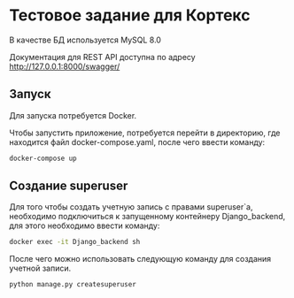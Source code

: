 # Тестовое задание для Кортекс

В качестве БД используется MySQL 8.0

Документация для REST API доступна по адресу http://127.0.0.1:8000/swagger/

## Запуск

Для запуска потребуется Docker.

Чтобы запустить приложение, потребуется перейти в директорию, где находится файл docker-compose.yaml, после чего ввести команду:
```cmd
docker-compose up
```

## Создание superuser

Для того чтобы создать учетную запись с правами superuser`а, необходимо подключиться к запущенному контейнеру Django_backend, для этого необходимо ввести команду:
```cmd
docker exec -it Django_backend sh
```
После чего можно использовать следующую команду для создания учетной записи.
```cmd
python manage.py createsuperuser
```
